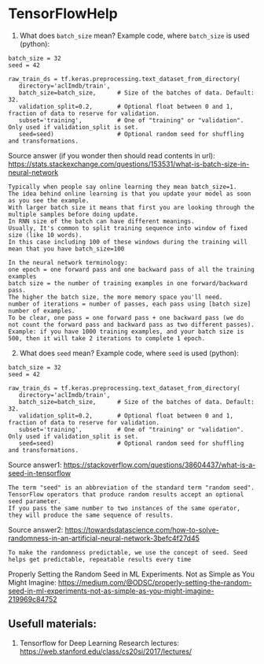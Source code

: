 # TensorFlowHelp
1. What does `batch_size` mean?
 Example code, where `batch_size` is used (python):
 ```
batch_size = 32
seed = 42

raw_train_ds = tf.keras.preprocessing.text_dataset_from_directory(
    directory='aclImdb/train',
    batch_size=batch_size,      # Size of the batches of data. Default: 32.
    validation_split=0.2,       # Optional float between 0 and 1, fraction of data to reserve for validation.
    subset='training',          # One of "training" or "validation". Only used if validation_split is set.
    seed=seed)                  # Optional random seed for shuffling and transformations.
```

Source answer (if you wonder then should read contents in url): 
https://stats.stackexchange.com/questions/153531/what-is-batch-size-in-neural-network
```
Typically when people say online learning they mean batch_size=1. 
The idea behind online learning is that you update your model as soon as you see the example. 
With larger batch size it means that first you are looking through the multiple samples before doing update. 
In RNN size of the batch can have different meanings. 
Usually, It's common to split training sequence into window of fixed size (like 10 words). 
In this case including 100 of these windows during the training will mean that you have batch_size=100

In the neural network terminology:
one epoch = one forward pass and one backward pass of all the training examples
batch size = the number of training examples in one forward/backward pass. 
The higher the batch size, the more memory space you'll need.
number of iterations = number of passes, each pass using [batch size] number of examples. 
To be clear, one pass = one forward pass + one backward pass (we do not count the forward pass and backward pass as two different passes).
Example: if you have 1000 training examples, and your batch size is 500, then it will take 2 iterations to complete 1 epoch.
```
2. What does `seed` mean?
 Example code, where `seed` is used (python):
 ```
batch_size = 32
seed = 42

raw_train_ds = tf.keras.preprocessing.text_dataset_from_directory(
    directory='aclImdb/train',
    batch_size=batch_size,      # Size of the batches of data. Default: 32.
    validation_split=0.2,       # Optional float between 0 and 1, fraction of data to reserve for validation.
    subset='training',          # One of "training" or "validation". Only used if validation_split is set.
    seed=seed)                  # Optional random seed for shuffling and transformations.
```
Source answer1: https://stackoverflow.com/questions/38604437/what-is-a-seed-in-tensorflow
```
The term "seed" is an abbreviation of the standard term "random seed". 
TensorFlow operators that produce random results accept an optional seed parameter.
If you pass the same number to two instances of the same operator, they will produce the same sequence of results.
```
Source answer2: https://towardsdatascience.com/how-to-solve-randomness-in-an-artificial-neural-network-3befc4f27d45
```
To make the randomness predictable, we use the concept of seed. Seed helps get predictable, repeatable results every time
```
Properly Setting the Random Seed in ML Experiments. Not as Simple as You Might Imagine: 
https://medium.com/@ODSC/properly-setting-the-random-seed-in-ml-experiments-not-as-simple-as-you-might-imagine-219969c84752

## Usefull materials:
1. Tensorflow for Deep Learning Research lectures: https://web.stanford.edu/class/cs20si/2017/lectures/
